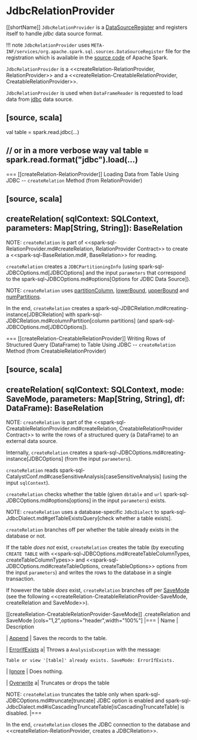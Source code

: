 # JdbcRelationProvider

[[shortName]]
`JdbcRelationProvider` is a [DataSourceRegister](spark-sql-DataSourceRegister.md) and registers itself to handle *jdbc* data source format.

!!! note
    `JdbcRelationProvider` uses `META-INF/services/org.apache.spark.sql.sources.DataSourceRegister` file for the registration which is available in the [source code](https://github.com/apache/spark/blob/master/sql/core/src/main/resources/META-INF/services/org.apache.spark.sql.sources.DataSourceRegister) of Apache Spark.

`JdbcRelationProvider` is a <<createRelation-RelationProvider, RelationProvider>> and a <<createRelation-CreatableRelationProvider, CreatableRelationProvider>>.

`JdbcRelationProvider` is used when `DataFrameReader` is requested to load data from [jdbc](DataFrameReader.md#jdbc) data source.

[source, scala]
----
val table = spark.read.jdbc(...)

// or in a more verbose way
val table = spark.read.format("jdbc").load(...)
----

=== [[createRelation-RelationProvider]] Loading Data from Table Using JDBC -- `createRelation` Method (from RelationProvider)

[source, scala]
----
createRelation(
  sqlContext: SQLContext,
  parameters: Map[String, String]): BaseRelation
----

NOTE: `createRelation` is part of <<spark-sql-RelationProvider.md#createRelation, RelationProvider Contract>> to create a <<spark-sql-BaseRelation.md#, BaseRelation>> for reading.

`createRelation` creates a `JDBCPartitioningInfo` (using spark-sql-JDBCOptions.md[JDBCOptions] and the input `parameters` that correspond to the spark-sql-JDBCOptions.md#options[Options for JDBC Data Source]).

NOTE: `createRelation` uses [partitionColumn](DataFrameReader.md#partitionColumn), [lowerBound](DataFrameReader.md#lowerBound), [upperBound](DataFrameReader.md#upperBound) and [numPartitions](DataFrameReader.md#numPartitions).

In the end, `createRelation` creates a spark-sql-JDBCRelation.md#creating-instance[JDBCRelation] with spark-sql-JDBCRelation.md#columnPartition[column partitions] (and spark-sql-JDBCOptions.md[JDBCOptions]).

=== [[createRelation-CreatableRelationProvider]] Writing Rows of Structured Query (DataFrame) to Table Using JDBC -- `createRelation` Method (from CreatableRelationProvider)

[source, scala]
----
createRelation(
  sqlContext: SQLContext,
  mode: SaveMode,
  parameters: Map[String, String],
  df: DataFrame): BaseRelation
----

NOTE: `createRelation` is part of the <<spark-sql-CreatableRelationProvider.md#createRelation, CreatableRelationProvider Contract>> to write the rows of a structured query (a DataFrame) to an external data source.

Internally, `createRelation` creates a spark-sql-JDBCOptions.md#creating-instance[JDBCOptions] (from the input `parameters`).

`createRelation` reads spark-sql-CatalystConf.md#caseSensitiveAnalysis[caseSensitiveAnalysis] (using the input `sqlContext`).

`createRelation` checks whether the table (given `dbtable` and `url` spark-sql-JDBCOptions.md#options[options] in the input `parameters`) exists.

NOTE: `createRelation` uses a database-specific `JdbcDialect` to spark-sql-JdbcDialect.md#getTableExistsQuery[check whether a table exists].

`createRelation` branches off per whether the table already exists in the database or not.

If the table *does not* exist, `createRelation` creates the table (by executing `CREATE TABLE` with <<spark-sql-JDBCOptions.md#createTableColumnTypes, createTableColumnTypes>> and <<spark-sql-JDBCOptions.md#createTableOptions, createTableOptions>> options from the input `parameters`) and writes the rows to the database in a single transaction.

If however the table *does* exist, `createRelation` branches off per [SaveMode](DataFrameWriter.md#SaveMode) (see the following <<createRelation-CreatableRelationProvider-SaveMode, createRelation and SaveMode>>).

[[createRelation-CreatableRelationProvider-SaveMode]]
.createRelation and SaveMode
[cols="1,2",options="header",width="100%"]
|===
| Name
| Description

| [Append](DataFrameWriter.md#Append)
| Saves the records to the table.

| [ErrorIfExists](DataFrameWriter.md#ErrorIfExists)
a| Throws a `AnalysisException` with the message:

```text
Table or view '[table]' already exists. SaveMode: ErrorIfExists.
```

| [Ignore](DataFrameWriter.md#Ignore)
| Does nothing.

| [Overwrite](DataFrameWriter.md#Overwrite)
a| Truncates or drops the table

NOTE: `createRelation` truncates the table only when spark-sql-JDBCOptions.md#truncate[truncate] JDBC option is enabled and spark-sql-JdbcDialect.md#isCascadingTruncateTable[isCascadingTruncateTable] is disabled.
|===

In the end, `createRelation` closes the JDBC connection to the database and <<createRelation-RelationProvider, creates a JDBCRelation>>.
